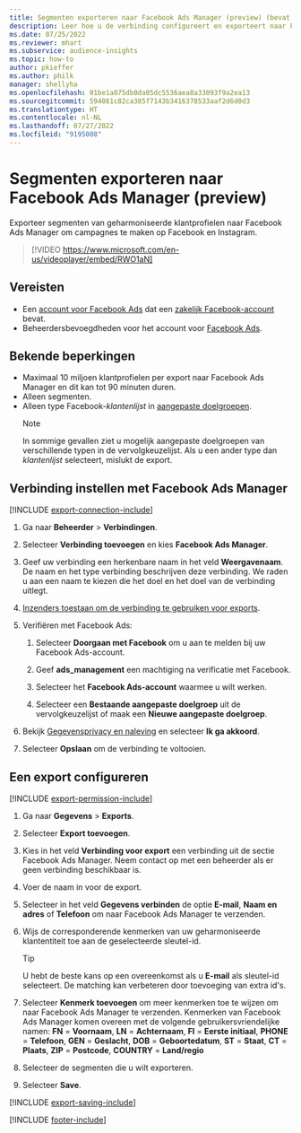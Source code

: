 ```yaml
---
title: Segmenten exporteren naar Facebook Ads Manager (preview) (bevat video)
description: Leer hoe u de verbinding configureert en exporteert naar Facebook Ads Manager.
ms.date: 07/25/2022
ms.reviewer: mhart
ms.subservice: audience-insights
ms.topic: how-to
author: pkieffer
ms.author: philk
manager: shellyha
ms.openlocfilehash: 01be1a075db0da05dc5536aea8a33093f9a2ea13
ms.sourcegitcommit: 594081c82ca385f7143b3416378533aaf2d6d0d3
ms.translationtype: HT
ms.contentlocale: nl-NL
ms.lasthandoff: 07/27/2022
ms.locfileid: "9195008"
---
```

# <a name="export-segments-to-facebook-ads-manager-preview"></a>Segmenten exporteren naar Facebook Ads Manager (preview)

Exporteer segmenten van geharmoniseerde klantprofielen naar Facebook Ads Manager om campagnes te maken op Facebook en Instagram.

> [!VIDEO https://www.microsoft.com/en-us/videoplayer/embed/RWO1aN]

## <a name="prerequisites"></a>Vereisten

- Een [account voor Facebook Ads](https://www.facebook.com/business/learn/lessons/step-by-step-ads-manager-account) dat een [zakelijk Facebook-account](https://business.facebook.com/) bevat.
- Beheerdersbevoegdheden voor het account voor [Facebook Ads](https://www.facebook.com/business/learn/lessons/step-by-step-ads-manager-account).

## <a name="known-limitations"></a>Bekende beperkingen

- Maximaal 10 miljoen klantprofielen per export naar Facebook Ads Manager en dit kan tot 90 minuten duren.
- Alleen segmenten.
- Alleen type Facebook-*klantenlijst* in [aangepaste doelgroepen](https://www.facebook.com/business/help/744354708981227?id=2469097953376494).
  > [!NOTE]
  > In sommige gevallen ziet u mogelijk aangepaste doelgroepen van verschillende typen in de vervolgkeuzelijst. Als u een ander type dan *klantenlijst* selecteert, mislukt de export.

## <a name="set-up-connection-to-facebook-ads-manager"></a>Verbinding instellen met Facebook Ads Manager

[!INCLUDE [export-connection-include](includes/export-connection-admn.md)]

1. Ga naar **Beheerder** > **Verbindingen**.

1. Selecteer **Verbinding toevoegen** en kies **Facebook Ads Manager**.

1. Geef uw verbinding een herkenbare naam in het veld **Weergavenaam**. De naam en het type verbinding beschrijven deze verbinding. We raden u aan een naam te kiezen die het doel en het doel van de verbinding uitlegt.

1. [Inzenders toestaan om de verbinding te gebruiken voor exports](connections.md#allow-contributors-to-use-a-connection-for-exports).

1. Verifiëren met Facebook Ads:

   1. Selecteer **Doorgaan met Facebook** om u aan te melden bij uw Facebook Ads-account.

   1. Geef **ads_management** een machtiging na verificatie met Facebook.

   1. Selecteer het **Facebook Ads-account** waarmee u wilt werken.

   1. Selecteer een **Bestaande aangepaste doelgroep** uit de vervolgkeuzelijst of maak een **Nieuwe aangepaste doelgroep**.

1. Bekijk [Gegevensprivacy en naleving](connections.md#data-privacy-and-compliance) en selecteer **Ik ga akkoord**.

1. Selecteer **Opslaan** om de verbinding te voltooien.

## <a name="configure-an-export"></a>Een export configureren

[!INCLUDE [export-permission-include](includes/export-permission.md)]

1. Ga naar **Gegevens** > **Exports**.

1. Selecteer **Export toevoegen**.

1. Kies in het veld **Verbinding voor export** een verbinding uit de sectie Facebook Ads Manager. Neem contact op met een beheerder als er geen verbinding beschikbaar is.

1. Voer de naam in voor de export.

1. Selecteer in het veld **Gegevens verbinden** de optie **E-mail**, **Naam en adres** of **Telefoon** om naar Facebook Ads Manager te verzenden.

1. Wijs de corresponderende kenmerken van uw geharmoniseerde klantentiteit toe aan de geselecteerde sleutel-id.
   > [!TIP]
   > U hebt de beste kans op een overeenkomst als u **E-mail** als sleutel-id selecteert. De matching kan verbeteren door toevoeging van extra id's.

1. Selecteer **Kenmerk toevoegen** om meer kenmerken toe te wijzen om naar Facebook Ads Manager te verzenden. Kenmerken van Facebook Ads Manager komen overeen met de volgende gebruikersvriendelijke namen: **FN** = **Voornaam**, **LN** = **Achternaam**, **FI** = **Eerste initiaal**, **PHONE** = **Telefoon**, **GEN** = **Geslacht**, **DOB** = **Geboortedatum**, **ST** = **Staat**, **CT** = **Plaats**, **ZIP** = **Postcode**, **COUNTRY** = **Land/regio**

1. Selecteer de segmenten die u wilt exporteren.

1. Selecteer **Save**.

[!INCLUDE [export-saving-include](includes/export-saving.md)]

[!INCLUDE [footer-include](includes/footer-banner.md)]
